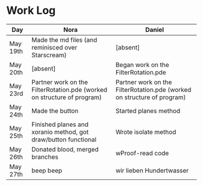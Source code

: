 # Work Log
| Day  | Nora | Daniel |
| ------------- | ------------- | ------------- |
| May 19th  | Made the md files (and reminisced over Starscream)  | [absent]  |
| May 20th  | [absent]  | Began work on the FilterRotation.pde  |
| May 23rd  | Partner work on the FilterRotation.pde (worked on structure of program)   | Partner work on the FilterRotation.pde (worked on structure of program)  |
| May 24th  | Made the button  | Started planes method  |
| May 25th  | Finished planes and xoranio method, got draw/button functional   | Wrote isolate method  |
| May 26th  | Donated blood, merged branches   | wProof-read code  |
| May 27th  | beep beep   | wir lieben Hundertwasser  |

